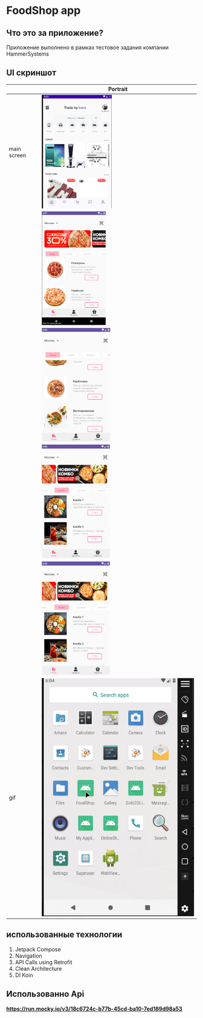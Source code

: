 # FoodShop app


## Что это за приложение?

Приложение выполнено в рамках тестовое задания компании HammerSystems

## UI скриншот


|             | Portrait                                         | 
|-------------|--------------------------------------------------|
| main screen | <img src="assets/main-screen.png" height="300">  |
|             | <img src="assets/main-screen1.png" height="300"> |                                                                       |
|             | <img src="assets/main-screen2.png" height="300"> |                                                                       |
|             | <img src="assets/main-screen3.png" height="300"> |                                                                       |
|             | <img src="assets/main-screen3.png" height="300"> |                                                                       |
| gif         | <img src="assets/foodshop-mainscreen.gif"  >     |                                                                       |

## использованные технологии

1. Jetpack Compose
2. Navigation
3. API Calls using Retrofit
4. Clean Architecture
5. DI Koin

## Использованно Api

**https://run.mocky.io/v3/18c6724c-b77b-45cd-ba10-7ed189d98a53**


